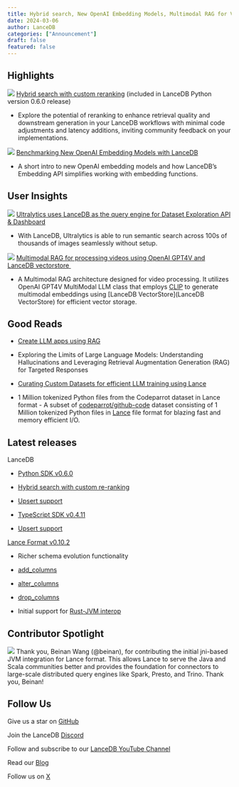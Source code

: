 ```yaml
---
title: Hybrid search, New OpenAI Embedding Models, Multimodal RAG for Video Processing
date: 2024-03-06
author: LanceDB
categories: ["Announcement"]
draft: false
featured: false
---
```


## Highlights
![](https://lh7-us.googleusercontent.com/Z52mq8GFfB6T3y2cEKWDc107hEhya6tiwZWMdy5Z75JksvtHm2TxUrzf7rElQEikfiSmHrWQ4_PBWWeB5_OlrRGXzymyrZulr_pcIH3YYtLNy42IdHP6FZHwRW1a6k4vySS0TOz1sIklk_7Qmqg1D_k)
[Hybrid search with custom reranking](__GHOST_URL__/hybrid-search-and-custom-reranking-with-lancedb-4c10a6a3447e) (included in LanceDB Python version 0.6.0 release)

- Explore the potential of reranking to enhance retrieval quality and downstream generation in your LanceDB workflows with minimal code adjustments and latency additions, inviting community feedback on your implementations.

![](https://lh7-us.googleusercontent.com/Eg9JsXJ3DO09HQt_bjjZvz_6RzsCIrJ2ZDKLt9d4tgJwLCyV9BwG9anzD40BgZJMUvVEC5LXSDkLt5_n_R0suFKV8TdsRn9i9cuc5FccGgJdbCi3tExOgnCGRGNQNHVUB0YnC6iYAU971HuVix11mVQ)
[Benchmarking New OpenAI Embedding Models with LanceDB](__GHOST_URL__/openais-new-embeddings-with-lancedb-embeddings-api-a9d109f59305/)

- A short intro to new OpenAI embedding models and how LanceDB’s Embedding API simplifies working with embedding functions.

## User Insights
![](https://lh7-us.googleusercontent.com/gtUpr6v1rbgU7DIoqvl7ZjSM5iWwXatNibE8ZmcR7BwJilR2-Y3UAzwQkVOhzp-oPnR_sF01-M31yaSvGuWnWSNIXYosYYAKmeq9uaj0Ux1aujQxkOs-ILhOo0m6N6AbB87NXb4KE4dUN_bXhx7Bvq0)
[Ultralytics uses LanceDB as the query engine for Dataset Exploration API & Dashboard](https://docs.ultralytics.com/datasets/explorer/)

- With LanceDB, Ultralytics is able to run semantic search across 100s of thousands of images seamlessly without setup.

![](https://lh7-us.googleusercontent.com/31HDgYaF7S7-KQz7Hu0fzfgocojp6_rnwbDCWSg2czXoWJF1G08iMn52ohrg9jsrm84wWh5Q-YH1RdZU05oEeOkNc7kuI5nTMmKBGTZRlT7Ca_MCjh2zmegZF3Yq9JXkiNqam6TRrNZ_mwVfAOjm2Zg)
[Multimodal RAG for processing videos using OpenAI GPT4V and LanceDB vectorstore ](https://docs.llamaindex.ai/en/stable/examples/multi_modal/multi_modal_video_RAG.html)

- A Multimodal RAG architecture designed for video processing. It utilizes OpenAI GPT4V MultiModal LLM class that employs [CLIP](https://github.com/openai/CLIP) to generate multimodal embeddings using [LanceDB VectorStore](LanceDB VectorStore) for efficient vector storage.

## Good Reads

- [Create LLM apps using RAG](https://vipul-maheshwari.github.io/2024/02/14/rag-application-with-langchain)
- Exploring the Limits of Large Language Models: Understanding Hallucinations and Leveraging Retrieval Augmentation Generation (RAG) for Targeted Responses

- [Curating Custom Datasets for efficient LLM training using Lance](https://tanaymeh.github.io/blog/2024/02/08/p7.html)
- 1 Million tokenized Python files from the Codeparrot dataset in Lance format - A subset of [codeparrot/github-code](https://huggingface.co/datasets/codeparrot/github-code) dataset consisting of 1 Million tokenized Python files in [Lance](https://lancedb.com/) file format for blazing fast and memory efficient I/O.

## Latest releases

LanceDB 

- [Python SDK v0.6.0](https://github.com/lancedb/lancedb/releases/tag/python-v0.6.0)
- [Hybrid search with custom re-ranking](__GHOST_URL__/hybrid-search-and-custom-reranking-with-lancedb-4c10a6a3447e)
- [Upsert support](https://github.com/lancedb/lancedb/pull/906)

- [TypeScript SDK v0.4.11](https://github.com/lancedb/lancedb/releases/tag/v0.4.11)
- [Upsert support](https://github.com/lancedb/lancedb/pull/915)

[Lance Format v0.10.2](https://github.com/lancedb/lance/releases/tag/v0.10.1)

- Richer schema evolution functionality
- [add_columns](https://github.com/lancedb/lance/issues/1458)
- [alter_columns](https://github.com/lancedb/lance/pull/1903)
- [drop_columns](https://github.com/lancedb/lance/pull/1904)

- Initial support for [Rust-JVM interop](https://github.com/lancedb/lance/pull/1928)

## Contributor Spotlight
![](https://lh7-us.googleusercontent.com/W_rlvrwbIo9MYIpser4tEawCvG78wT7g45QZ1APLGPy6NU2eCBAMzxzxabCdckmoiIwz6oozO8hRN9Fw02vK7blSRAHm_o7GEQDgaOZBeq7M42gxCK0FxUghKFHWHHzM76vldeiOhMuB9-TZEXiSuE4)
Thank you, Beinan Wang (@beinan), for contributing the initial jni-based JVM integration for Lance format. This allows Lance to serve the Java and Scala communities better and provides the foundation for connectors to large-scale distributed query engines like Spark, Presto, and Trino. Thank you, Beinan!

## Follow Us

Give us a star on [GitHub](https://github.com/lancedb/lancedb)

Join the LanceDB [Discord](https://discord.gg/zMM32dvNtd)

Follow and subscribe to our [LanceDB YouTube Channel](https://www.youtube.com/@LanceDB)

Read our [Blog](__GHOST_URL__/)

Follow us on [X](https://twitter.com/lancedb)
